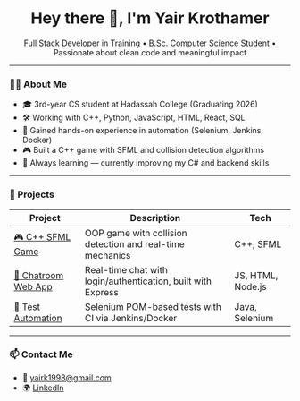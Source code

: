 <h1 align="center">Hey there 👋, I'm Yair Krothamer</h1>

<p align="center">
  Full Stack Developer in Training • B.Sc. Computer Science Student • Passionate about clean code and meaningful impact
</p>

---

### 🧑‍🎓 About Me

- 🎓 3rd-year CS student at Hadassah College (Graduating 2026)
- 🛠️ Working with C++, Python, JavaScript, HTML, React, SQL
- 🧪 Gained hands-on experience in automation (Selenium, Jenkins, Docker)
- 🎮 Built a C++ game with SFML and collision detection algorithms
- 💬 Always learning — currently improving my C# and backend skills

---

### 🚀 Projects

| Project | Description | Tech |
|--------|-------------|------|
| [🎮 C++ SFML Game](https://github.com/yairkr13/SFML-project) | OOP game with collision detection and real-time mechanics | C++, SFML |
| [💬 Chatroom Web App](https://github.com/yairkr13/ChatRoom-app) | Real-time chat with login/authentication, built with Express | JS, HTML, Node.js |
| [🧪 Test Automation](https://github.com/yairkr13/your-testing-project-link) | Selenium POM-based tests with CI via Jenkins/Docker | Java, Selenium |

---

### 📫 Contact Me

- 📧 [yairk1998@gmail.com](mailto:yairk1998@gmail.com)
- 🌍 [LinkedIn](https://www.linkedin.com/in/yair-krothamer-8b0448230)
